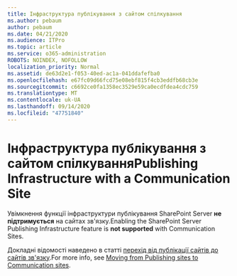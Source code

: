 ```yaml
---
title: Інфраструктура публікування з сайтом спілкування
ms.author: pebaum
author: pebaum
ms.date: 04/21/2020
ms.audience: ITPro
ms.topic: article
ms.service: o365-administration
ROBOTS: NOINDEX, NOFOLLOW
localization_priority: Normal
ms.assetid: de63d2e1-f053-40ed-ac1a-041ddafefba0
ms.openlocfilehash: e67fc09d66fcd75e08ebf815f4cb3eddfb68cb3e
ms.sourcegitcommit: c6692ce0fa1358ec3529e59ca0ecdfdea4cdc759
ms.translationtype: MT
ms.contentlocale: uk-UA
ms.lasthandoff: 09/14/2020
ms.locfileid: "47751840"
---
```

# <a name="publishing-infrastructure-with-a-communication-site"></a><span data-ttu-id="7d729-102">Інфраструктура публікування з сайтом спілкування</span><span class="sxs-lookup"><span data-stu-id="7d729-102">Publishing Infrastructure with a Communication Site</span></span>


<span data-ttu-id="7d729-103">Увімкнення функції інфраструктури публікування SharePoint Server **не підтримується** на сайтах зв'язку.</span><span class="sxs-lookup"><span data-stu-id="7d729-103">Enabling the SharePoint Server Publishing Infrastructure feature is **not supported** with Communication Sites.</span></span> 
  
<span data-ttu-id="7d729-104">Докладні відомості наведено в статті [перехід від публікації сайтів до сайтів зв'язку](https://docs.microsoft.com/sharepoint/publishing-sites-classic-to-modern-experience).</span><span class="sxs-lookup"><span data-stu-id="7d729-104">For more info, see [Moving from Publishing sites to Communication sites](https://docs.microsoft.com/sharepoint/publishing-sites-classic-to-modern-experience).</span></span> 
  

